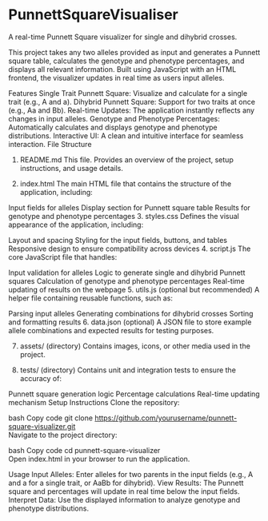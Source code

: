 # PunnettSquareVisualiser
A real-time Punnett Square visualizer for single and dihybrid crosses.

This project takes any two alleles provided as input and generates a Punnett square table, calculates the genotype and phenotype percentages, and displays all relevant information. Built using JavaScript with an HTML frontend, the visualizer updates in real time as users input alleles.

Features
Single Trait Punnett Square: Visualize and calculate for a single trait (e.g., A and a).
Dihybrid Punnett Square: Support for two traits at once (e.g., Aa and Bb).
Real-time Updates: The application instantly reflects any changes in input alleles.
Genotype and Phenotype Percentages: Automatically calculates and displays genotype and phenotype distributions.
Interactive UI: A clean and intuitive interface for seamless interaction.
File Structure
1. README.md
This file. Provides an overview of the project, setup instructions, and usage details.

2. index.html
The main HTML file that contains the structure of the application, including:

Input fields for alleles
Display section for Punnett square table
Results for genotype and phenotype percentages
3. styles.css
Defines the visual appearance of the application, including:

Layout and spacing
Styling for the input fields, buttons, and tables
Responsive design to ensure compatibility across devices
4. script.js
The core JavaScript file that handles:

Input validation for alleles
Logic to generate single and dihybrid Punnett squares
Calculation of genotype and phenotype percentages
Real-time updating of results on the webpage
5. utils.js (optional but recommended)
A helper file containing reusable functions, such as:

Parsing input alleles
Generating combinations for dihybrid crosses
Sorting and formatting results
6. data.json (optional)
A JSON file to store example allele combinations and expected results for testing purposes.

7. assets/ (directory)
Contains images, icons, or other media used in the project.

8. tests/ (directory)
Contains unit and integration tests to ensure the accuracy of:

Punnett square generation logic
Percentage calculations
Real-time updating mechanism
Setup Instructions
Clone the repository:

bash
Copy code
git clone https://github.com/yourusername/punnett-square-visualizer.git  
Navigate to the project directory:

bash
Copy code
cd punnett-square-visualizer  
Open index.html in your browser to run the application.

Usage
Input Alleles: Enter alleles for two parents in the input fields (e.g., A and a for a single trait, or AaBb for dihybrid).
View Results: The Punnett square and percentages will update in real time below the input fields.
Interpret Data: Use the displayed information to analyze genotype and phenotype distributions.
